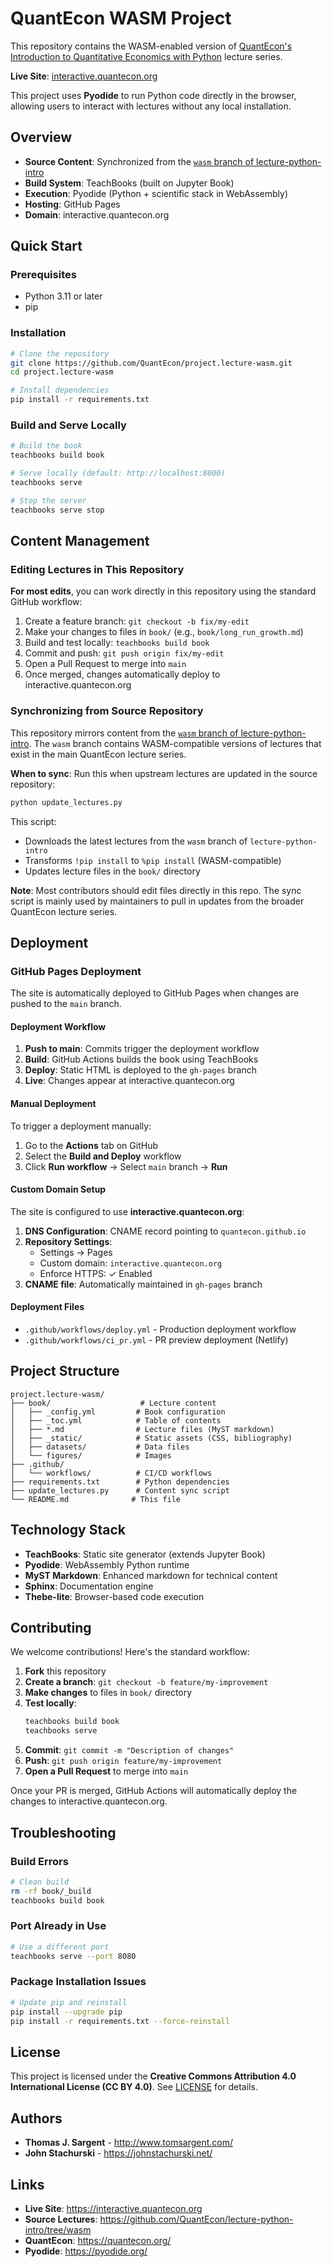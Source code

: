 # QuantEcon WASM Project

This repository contains the WASM-enabled version of [QuantEcon's Introduction to Quantitative Economics with Python](https://intro.quantecon.org/intro.html) lecture series.

**Live Site**: [interactive.quantecon.org](https://interactive.quantecon.org)

This project uses **Pyodide** to run Python code directly in the browser, allowing users to interact with lectures without any local installation.

## Overview

- **Source Content**: Synchronized from the [`wasm` branch of lecture-python-intro](https://github.com/QuantEcon/lecture-python-intro/tree/wasm)
- **Build System**: TeachBooks (built on Jupyter Book)
- **Execution**: Pyodide (Python + scientific stack in WebAssembly)
- **Hosting**: GitHub Pages
- **Domain**: interactive.quantecon.org

## Quick Start

### Prerequisites

- Python 3.11 or later
- pip

### Installation

```bash
# Clone the repository
git clone https://github.com/QuantEcon/project.lecture-wasm.git
cd project.lecture-wasm

# Install dependencies
pip install -r requirements.txt
```

### Build and Serve Locally

```bash
# Build the book
teachbooks build book

# Serve locally (default: http://localhost:8000)
teachbooks serve

# Stop the server
teachbooks serve stop
```

## Content Management

### Editing Lectures in This Repository

**For most edits**, you can work directly in this repository using the standard GitHub workflow:

1. Create a feature branch: `git checkout -b fix/my-edit`
2. Make your changes to files in `book/` (e.g., `book/long_run_growth.md`)
3. Build and test locally: `teachbooks build book`
4. Commit and push: `git push origin fix/my-edit`
5. Open a Pull Request to merge into `main`
6. Once merged, changes automatically deploy to interactive.quantecon.org

### Synchronizing from Source Repository

This repository mirrors content from the [`wasm` branch of lecture-python-intro](https://github.com/QuantEcon/lecture-python-intro/tree/wasm). The `wasm` branch contains WASM-compatible versions of lectures that exist in the main QuantEcon lecture series.

**When to sync**: Run this when upstream lectures are updated in the source repository:

```bash
python update_lectures.py
```

This script:
- Downloads the latest lectures from the `wasm` branch of `lecture-python-intro`
- Transforms `!pip install` to `%pip install` (WASM-compatible)
- Updates lecture files in the `book/` directory

**Note**: Most contributors should edit files directly in this repo. The sync script is mainly used by maintainers to pull in updates from the broader QuantEcon lecture series.

## Deployment

### GitHub Pages Deployment

The site is automatically deployed to GitHub Pages when changes are pushed to the `main` branch.

#### Deployment Workflow

1. **Push to main**: Commits trigger the deployment workflow
2. **Build**: GitHub Actions builds the book using TeachBooks
3. **Deploy**: Static HTML is deployed to the `gh-pages` branch
4. **Live**: Changes appear at interactive.quantecon.org

#### Manual Deployment

To trigger a deployment manually:

1. Go to the **Actions** tab on GitHub
2. Select the **Build and Deploy** workflow
3. Click **Run workflow** → Select `main` branch → **Run**

#### Custom Domain Setup

The site is configured to use **interactive.quantecon.org**:

1. **DNS Configuration**: CNAME record pointing to `quantecon.github.io`
2. **Repository Settings**: 
   - Settings → Pages
   - Custom domain: `interactive.quantecon.org`
   - Enforce HTTPS: ✓ Enabled
3. **CNAME file**: Automatically maintained in `gh-pages` branch

#### Deployment Files

- `.github/workflows/deploy.yml` - Production deployment workflow
- `.github/workflows/ci_pr.yml` - PR preview deployment (Netlify)

## Project Structure

```
project.lecture-wasm/
├── book/                    # Lecture content
│   ├── _config.yml         # Book configuration
│   ├── _toc.yml            # Table of contents
│   ├── *.md                # Lecture files (MyST markdown)
│   ├── _static/            # Static assets (CSS, bibliography)
│   ├── datasets/           # Data files
│   └── figures/            # Images
├── .github/
│   └── workflows/          # CI/CD workflows
├── requirements.txt        # Python dependencies
├── update_lectures.py      # Content sync script
└── README.md              # This file
```

## Technology Stack

- **TeachBooks**: Static site generator (extends Jupyter Book)
- **Pyodide**: WebAssembly Python runtime
- **MyST Markdown**: Enhanced markdown for technical content
- **Sphinx**: Documentation engine
- **Thebe-lite**: Browser-based code execution

## Contributing

We welcome contributions! Here's the standard workflow:

1. **Fork** this repository
2. **Create a branch**: `git checkout -b feature/my-improvement`
3. **Make changes** to files in `book/` directory
4. **Test locally**: 
   ```bash
   teachbooks build book
   teachbooks serve
   ```
5. **Commit**: `git commit -m "Description of changes"`
6. **Push**: `git push origin feature/my-improvement`
7. **Open a Pull Request** to merge into `main`

Once your PR is merged, GitHub Actions will automatically deploy the changes to interactive.quantecon.org.

## Troubleshooting

### Build Errors

```bash
# Clean build
rm -rf book/_build
teachbooks build book
```

### Port Already in Use

```bash
# Use a different port
teachbooks serve --port 8080
```

### Package Installation Issues

```bash
# Update pip and reinstall
pip install --upgrade pip
pip install -r requirements.txt --force-reinstall
```

## License

This project is licensed under the **Creative Commons Attribution 4.0 International License (CC BY 4.0)**. See [LICENSE](LICENSE) for details.

## Authors

- **Thomas J. Sargent** - http://www.tomsargent.com/
- **John Stachurski** - https://johnstachurski.net/

## Links

- **Live Site**: https://interactive.quantecon.org
- **Source Lectures**: https://github.com/QuantEcon/lecture-python-intro/tree/wasm
- **QuantEcon**: https://quantecon.org/
- **Pyodide**: https://pyodide.org/
